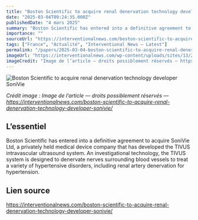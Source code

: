 ```yaml
---
title: "Boston Scientific to acquire renal denervation technology developer SoniVie"
date: "2025-03-04T09:24:35.000Z"
publishedDate: "4 mars 2025"
summary: "Boston Scientific has entered into a definitive agreement to acquire SoniVie Ltd, a privately held medical device company that has developed the TIVUS intravascular ultrasound system. An investigational technology, the TIVUS system is designed to denervate nerves surrounding blood vessels to treat a variety of hypertensive disorders, including renal artery denervation for hypertension."
importance: ""
sourceUrl: "https://interventionalnews.com/boston-scientific-to-acquire-renal-denervation-technology-developer-sonivie/"
tags: ["France", "Actualité", "Interventional News — Latest"]
permalink: "/papers/2025-03-04-boston-scientific-to-acquire-renal-denervation-technology-developer-sonivie"
imageUrl: "https://interventionalnews.com/wp-content/uploads/sites/13/2025/01/Global-Headquarters_Marlborough-Mass.jpg"
imageCredit: "Image de l’article — droits possiblement réservés — https://interventionalnews.com/boston-scientific-to-acquire-renal-denervation-technology-developer-sonivie/"
---
```


![Boston Scientific to acquire renal denervation technology developer SoniVie](https://interventionalnews.com/wp-content/uploads/sites/13/2025/01/Global-Headquarters_Marlborough-Mass.jpg)

*Crédit image : Image de l’article — droits possiblement réservés — https://interventionalnews.com/boston-scientific-to-acquire-renal-denervation-technology-developer-sonivie/*

## L’essentiel

Boston Scientific has entered into a definitive agreement to acquire SoniVie Ltd, a privately held medical device company that has developed the TIVUS intravascular ultrasound system. An investigational technology, the TIVUS system is designed to denervate nerves surrounding blood vessels to treat a variety of hypertensive disorders, including renal artery denervation for hypertension.

## Lien source

https://interventionalnews.com/boston-scientific-to-acquire-renal-denervation-technology-developer-sonivie/
